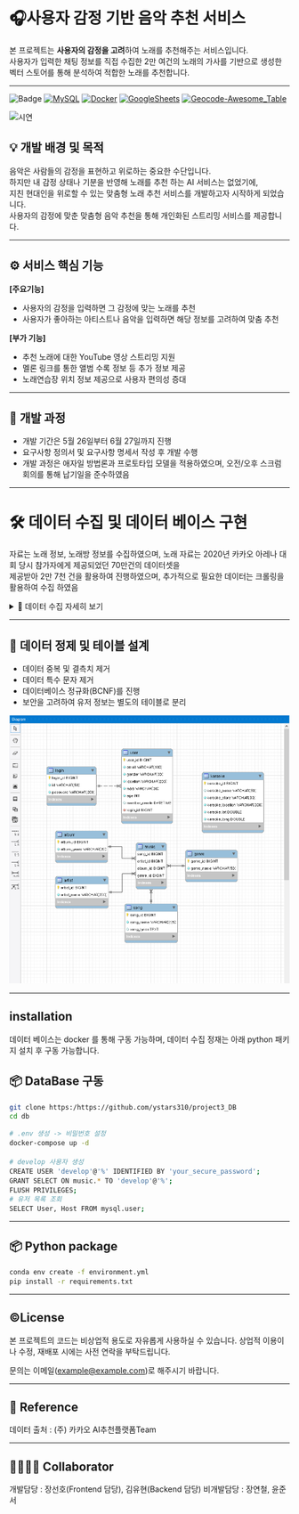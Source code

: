 
#  🎧사용자 감정 기반 음악 추천 서비스

본 프로젝트는 **사용자의 감정을 고려**하여 노래를 추천해주는 서비스입니다.                                           
사용자가 입력한 채팅 정보를 직접 수집한 2만 여건의 노래의 가사를 기반으로 생성한 벡터 스토어를 통해 분석하여 적합한 노래를 추천합니다.    

---


![Badge](https://img.shields.io/badge/python-3.8-1177AA.svg?style=flat-round)
[![MySQL](https://img.shields.io/badge/MySQL-1572B6?logo=mysql&logoColor=fff)](#)
[![Docker](https://img.shields.io/badge/Docker-1572B6?logo=docker&logoColor=fff)](#)
[![GoogleSheets](https://img.shields.io/badge/GoogleSheets-339933?logo=GoogleSheets&logoColor=fff)](#)
[![Geocode-Awesome_Table](https://img.shields.io/badge/Geocode-Awesome_Table-4A90E2?logo=googlemaps&logoColor=white)](#)


![시연](./DB/프로젝트시현영상.gif)

## 💡 개발 배경 및 목적
  
음악은 사람들의 감정을 표현하고 위로하는 중요한 수단입니다.      
하지만 내 감정 상태나 기분을 반영해 노래를 추천 하는 AI 서비스는 없었기에,          
지친 현대인을 위로할 수 있는 맞춤형 노래 추천 서비스를 개발하고자 시작하게 되었습니다.                       
사용자의 감정에 맞춘 맞춤형 음악 추천을 통해 개인화된 스트리밍 서비스를 제공합니다.

___
## ⚙️ 서비스 핵심 기능

**[주요기능]**

+ 사용자의 감정을 입력하면 그 감정에 맞는 노래를 추천
+ 사용자가 좋아하는 아티스트나 음악을 입력하면 해당 정보를 고려하여 맞춤 추천

**[부가 기능]**

+ 추천 노래에 대한 YouTube 영상 스트리밍 지원
+ 멜론 링크를 통한 앨범 수록 정보 등 추가 정보 제공
+ 노래연습장 위치 정보 제공으로 사용자 편의성 증대

___
## 📆 개발 과정
+ 개발 기간은 5월 26일부터 6월 27일까지 진행
+ 요구사항 정의서 및 요구사항 명세서 작성 후 개발 수행
+ 개발 과정은 애자일 방법론과 프로토타입 모델을 적용하였으며, 오전/오후 스크럼 회의를 통해 납기일을 준수하였음

___
# 🛠 데이터 수집 및 데이터 베이스 구현

자료는 노래 정보, 노래방 정보를 수집하였으며, 노래 자료는 2020년 카카오 아레나 대회 당시 참가자에게 제공되었던 70만건의 데이터셋을                                
제공받아 2만 7천 건을 활용하여 진행하였으며, 추가적으로 필요한 데이터는 크롤링을 활용하여 수집 하였음                       

<details>
<summary>🎵 데이터 수집 자세히 보기</summary>        
  
 - (주) 카카오 AI추천 플렛폼에서 제공 받은 dataset을 활용                            
  
  **[노래 정보 자료]**

+ 가사 정보 미제공으로 melon 사이트에서 가사 자료 수집
+ 정재 과정을 통해 최종적으로 **2만 건**의 자료 추출

   **[노래방 위치 정보 자료]**


+ 노래방 위치 정보를 제공하기 위해 5개 사이트에서 주소 정보 수집( 600건의 정보를 수집 )
+ 정재 과정을 통해 최종적으로 **570건**의 자료 추출

+ 수집된 주소 정보를 위/경도로 변환(Geocode Awesome Table 활용)


Requests, Selenium, Beautifulsoup 패키지 활용(scripts/crawling/karaoke_locations.py 참고)


+ [락휴](https://www.rockq.co.kr/franchise/list?area=&area2=&area2&text=&page=1), [큐코인](http://qcbang.co.kr/store/store_info.php),
  [세븐스타](https://www.7starcoin.co.kr), [엔젤스코인](https://www.angelscoin.co.kr/child/sub/spot/?ptype=&page=1&code=spot), [링코](https://rinkotown.co.kr/sub/store.html)
    
</details>

____

## 💾 데이터 정제 및 테이블 설계

+ 데이터 중복 및 결측치 제거
+ 데이터 특수 문자 제거
+ 데이터베이스 정규화(BCNF)를 진행
+ 보안을 고려하여 유저 정보는 별도의 테이블로 분리

![ERD](./DB/ERD.PNG)

____
## installation

데이터 베이스는 docker 를 통해 구동 가능하며, 데이터 수집 정재는 아래 python 패키지 설치 후 구동 가능합니다.

## 📦 DataBase 구동

``` bash
git clone https:/https://github.com/ystars310/project3_DB
cd db
```

``` bash
# .env 생성 -> 비밀번호 설정
docker-compose up -d

# develop 사용자 생성
CREATE USER 'develop'@'%' IDENTIFIED BY 'your_secure_password';
GRANT SELECT ON music.* TO 'develop'@'%';
FLUSH PRIVILEGES;
# 유저 목록 조회
SELECT User, Host FROM mysql.user;
```
____

## 📦 Python package

```bash
conda env create -f environment.yml
pip install -r requirements.txt
```
____

## ©️License
본 프로젝트의 코드는 비상업적 용도로 자유롭게 사용하실 수 있습니다.
상업적 이용이나 수정, 재배포 시에는 사전 연락을 부탁드립니다.

문의는 이메일(example@example.com)로 해주시기 바랍니다.

____
## 📖 Reference

데이터 출처 : (주) 카카오 AI추천플랫폼Team

____
## 👨‍💻👩‍💻 Collaborator

개발담당 : 장선호(Frontend 담당), 김유현(Backend 담당)
비개발담당 : 장연철, 윤준서

